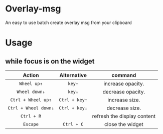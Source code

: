 # Overlay-msg
An easy to use batch create overlay msg from your clipboard


# Usage
## while focus is on the widget
| Action | Alternative | command |
| :---: | :---: | :---: |
| `Wheel up↑` | `key↑` | increase opacity. |
| `Wheel down↓` | `key↓` | decrease opacity. |
| `Ctrl + Wheel up↑` | `Ctrl + key↑` | increase size. |
| `Ctrl + Wheel down↓` | `Ctrl + key↓` | decrease size. |
| `Ctrl + R` |  | refresh the display content |
| `Escape` | `Ctrl + C` | close the widget |

